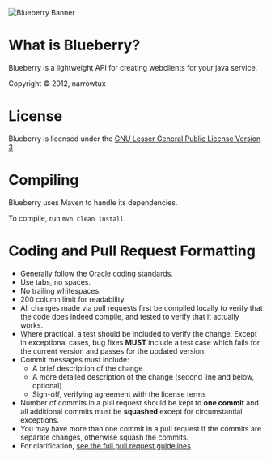 ![Blueberry Banner](https://raw.github.com/narrowtux/Blueberry/master/src/main/resources/static/img/blueberry-banner.png)
# What is Blueberry?
Blueberry is a lightweight API for creating webclients for your java service.

Copyright &copy; 2012, narrowtux

# License
Blueberry is licensed under the [GNU Lesser General Public License Version 3](http://www.gnu.org/licenses/lgpl.html)

# Compiling
Blueberry uses Maven to handle its dependencies.

To compile, run `mvn clean install`.

# Coding and Pull Request Formatting
* Generally follow the Oracle coding standards.
* Use tabs, no spaces.
* No trailing whitespaces.
* 200 column limit for readability.
* All changes made via pull requests first be compiled locally to verify that the code does indeed compile, and tested to verify that it actually works.
* Where practical, a test should be included to verify the change. Except in exceptional cases, bug fixes **MUST** include a test case which fails for the current version and passes for the updated version.
* Commit messages must include:
    - A brief description of the change
    - A more detailed description of the change (second line and below, optional)
    - Sign-off, verifying agreement with the license terms
* Number of commits in a pull request should be kept to **one commit** and all additional commits must be **squashed** except for circumstantial exceptions.
* You may have more than one commit in a pull request if the commits are separate changes, otherwise squash the commits.
* For clarification, [see the full pull request guidelines](http://wiki.spout.org/display/bridge/Pull+Request+Guidelines).